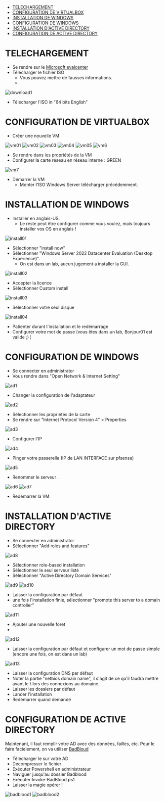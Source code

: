 - [TELECHARGEMENT](#telechargement)
- [CONFIGURATION DE VIRTUALBOX](#configuration-de-virtualbox)
- [INSTALLATION DE WINDOWS](#installation-de-windows)
- [CONFIGURATION DE WINDOWS](#configuration-de-windows)
- [INSTALLATION D'ACTIVE DIRECTORY](#installation-dactive-directory)
- [CONFIGURATION DE ACTIVE DIRECTORY](#configuration-de-active-directory)

# TELECHARGEMENT
* Se rendre sur le [Microsoft evalcenter](https://www.microsoft.com/fr-fr/evalcenter/evaluate-windows-server-2022)
* Télécharger le fichier ISO
  * Vous pouvez mettre de fausses informations.
  * 
![download1](Images/download1.png)

* Télécharger l'ISO in "64 bits English"

# CONFIGURATION DE VIRTUALBOX
* Créer une nouvelle VM

![vm01](Images/vm1.png)
![vm02](Images/vm2.png)
![vm03](Images/vm3.png)
![vm04](Images/vm4.png)
![vm05](Images/vm5.png)
![vm6](Images/vm6.png)

* Se rendre dans les propriétés de la VM
* Configurer la carte réseau en réseau interne : GREEN

![vm7](Images/vm7.png)

* Démarrer la VM
  * Monter l'ISO Windows Server télécharger précédemment.

# INSTALLATION DE WINDOWS
* Installer en anglais-US.
  * Le reste peut être configurer comme vous voulez, mais toujours installer vos OS en anglais !

![install01](Images/install01.png)

* Sélectionner "install now"
* Sélectionner "Windows Server 2022 Datacenter Evaluation (Desktop Experience)".
  * On est dans un lab, aucun jugement a installer la GUI.

![install02](Images/install02.png)

* Accepter la licence
* Sélectionner Custom install

![install03](Images/install03.png)

* Sélectionner votre seul disque

![install04](Images/install04.png)

* Patienter durant l'installation et le redémarrage
* Configurer votre mot de passe (vous êtes dans un lab, Bonjour01 est valide ;) )

# CONFIGURATION DE WINDOWS
* Se connecter en administrator
* Vous rendre dans "Open Network & Internet Setting"

![ad1](Images/AD1.png)

* Changer la configuration de l'adaptateur

![ad2](Images/AD2.png)

* Sélectionner les propriétés de la carte
* Se rendre sur "Internet Protocol Version 4" > Properties

![ad3](Images/AD3.png)

* Configurer l'IP

![ad4](Images/AD4.png)

* Pinger votre passerelle (IP de LAN INTERFACE sur pfsense)

![ad5](Images/AD5.png)

* Renommer le serveur .

![ad6](Images/AD6.png)
![ad7](Images/AD7.png)

* Redémarrer la VM

# INSTALLATION D'ACTIVE DIRECTORY
* Se connecter en administrator
* Sélectionner "Add roles and features"

![ad8](Images/AD8.png)

* Sélectionner  role-based installation
* Sélectionner le seul serveur listé
* Sélectionner "Active Directory Domain Services"

![ad9](Images/AD9.png)
![ad10](Images/AD10.png)

* Laisser la configuration par défaut
* une fois l'installation finie, sélectionner "promote this server to a domain controller"

![ad11](Images/AD11.png)

* Ajouter une nouvelle foret
* 
![ad12](Images/AD112.png)

* Laisser la configuration par défaut et configurer un mot de passe simple (encore une fois, on est dans un lab)

![ad13](Images/AD113.png)

* Laisser la configuration DNS par défaut
* Noter la partie "netbios domain name", il s'agit de ce qu'il faudra mettre avant le \ lors des connexions au domaine.
* Laisser les dossiers par défaut
* Lancer l'installation
* Redémarrer quand demandé

# CONFIGURATION DE ACTIVE DIRECTORY
Maintenant, il faut remplir votre AD avec des données, failles, etc. 
Pour le faire facielement, on va utiliser [BadBloud](https://github.com/davidprowe/BadBlood)

* Télécharger le sur votre AD
* Décompresser le fichier
* Exécuter Powershell en administrateur
* Naviguer jusqu'au dossier Badblood
* Exécuter Invoke-BadBlood.ps1
* Laisser la magie opérer !

![badblood1](Images/badblound1.png)
![badblood2](Images/badblound2.png)